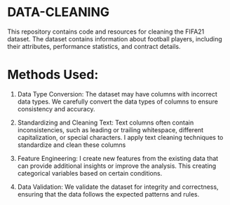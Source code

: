 # DATA-CLEANING

This repository contains code and resources for cleaning the FIFA21 dataset. The dataset contains information about football players, including their attributes, performance statistics, and contract details.

# Methods Used: 

1. Data Type Conversion: The dataset may have columns with incorrect data types. We carefully convert the data types of columns to ensure consistency and accuracy.

2. Standardizing and Cleaning Text: Text columns often contain inconsistencies, such as leading or trailing whitespace, different capitalization, or special characters. I apply text cleaning techniques to standardize and clean these columns

3. Feature Engineering: I create new features from the existing data that can provide additional insights or improve the analysis. This  creating categorical variables based on certain conditions.

4. Data Validation: We validate the dataset for integrity and correctness, ensuring that the data follows the expected patterns and rules.
